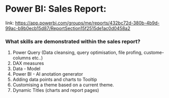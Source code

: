 # Power BI: Sales Report:
link: https://app.powerbi.com/groups/me/reports/432bc72d-380b-4b9d-99ac-b9b0ecb15d87/ReportSection15f2515de1ac0d0458a2

### What skills are demonstrated within the sales report? 
1. Power Query (Data cleansing, query optimisation, file profing, custome-columns etc..)
2. DAX measures
3. Data - Model
4. Power BI - AI anotation generator
5. Adding data points and charts to Tooltip
6. Customising a theme based on a current theme.
7. Dynamic Titles (charts and report pages) 
